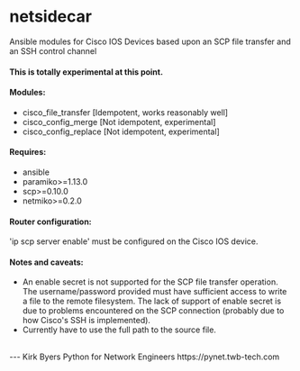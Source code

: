 # netsidecar
Ansible modules for Cisco IOS Devices based upon an SCP file transfer and an SSH control channel

#### This is totally experimental at this point.
  
#### Modules:
* cisco_file_transfer     [Idempotent, works reasonably well]  
* cisco_config_merge      [Not idempotent, experimental]  
* cisco_config_replace    [Not idempotent, experimental]  

#### Requires:
* ansible
* paramiko>=1.13.0  
* scp>=0.10.0  
* netmiko>=0.2.0  

#### Router configuration:
'ip scp server enable' must be configured on the Cisco IOS device.  

#### Notes and caveats:
* An enable secret is not supported for the SCP file transfer operation. The username/password 
provided must have sufficient access to write a file to the remote filesystem. The lack of support 
of enable secret is due to problems encountered on the SCP connection (probably due to how Cisco's 
SSH is implemented).
* Currently have to use the full path to the source file.


<br>
---   
Kirk Byers  
Python for Network Engineers  
https://pynet.twb-tech.com  
